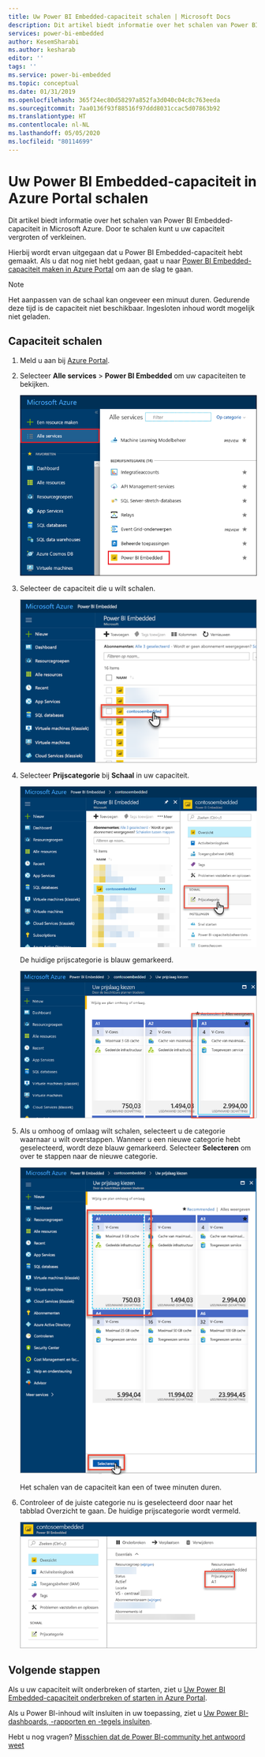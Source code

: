 ```yaml
---
title: Uw Power BI Embedded-capaciteit schalen | Microsoft Docs
description: Dit artikel biedt informatie over het schalen van Power BI Embedded-capaciteit in Microsoft Azure.
services: power-bi-embedded
author: KesemSharabi
ms.author: kesharab
editor: ''
tags: ''
ms.service: power-bi-embedded
ms.topic: conceptual
ms.date: 01/31/2019
ms.openlocfilehash: 365f24ec80d58297a852fa3d040c04c8c763eeda
ms.sourcegitcommit: 7aa0136f93f88516f97ddd8031ccac5d07863b92
ms.translationtype: HT
ms.contentlocale: nl-NL
ms.lasthandoff: 05/05/2020
ms.locfileid: "80114699"
---
```

# <a name="scale-your-power-bi-embedded-capacity-in-the-azure-portal"></a>Uw Power BI Embedded-capaciteit in Azure Portal schalen

Dit artikel biedt informatie over het schalen van Power BI Embedded-capaciteit in Microsoft Azure. Door te schalen kunt u uw capaciteit vergroten of verkleinen.

Hierbij wordt ervan uitgegaan dat u Power BI Embedded-capaciteit hebt gemaakt. Als u dat nog niet hebt gedaan, gaat u naar [Power BI Embedded-capaciteit maken in Azure Portal](azure-pbie-create-capacity.md) om aan de slag te gaan.

> [!NOTE]
> Het aanpassen van de schaal kan ongeveer een minuut duren. Gedurende deze tijd is de capaciteit niet beschikbaar. Ingesloten inhoud wordt mogelijk niet geladen.

## <a name="scale-a-capacity"></a>Capaciteit schalen

1. Meld u aan bij [Azure Portal](https://portal.azure.com/).

2. Selecteer **Alle services** > **Power BI Embedded** om uw capaciteiten te bekijken.

    ![Alle services in Azure Portal](media/azure-pbie-scale-capacity/azure-portal-more-services.png)

3. Selecteer de capaciteit die u wilt schalen.

    ![Lijst met Power BI Embedded-capaciteiten in Azure Portal](media/azure-pbie-scale-capacity/azure-portal-capacity-list.png)

4. Selecteer **Prijscategorie** bij **Schaal** in uw capaciteit.

    ![De optie Prijscategorie bij Schaal](media/azure-pbie-scale-capacity/azure-portal-scale-pricing-tier.png)

    De huidige prijscategorie is blauw gemarkeerd.

    ![Huidige prijscategorie blauw gemarkeerd](media/azure-pbie-scale-capacity/azure-portal-current-tier.png)

5. Als u omhoog of omlaag wilt schalen, selecteert u de categorie waarnaar u wilt overstappen. Wanneer u een nieuwe categorie hebt geselecteerd, wordt deze blauw gemarkeerd. Selecteer **Selecteren** om over te stappen naar de nieuwe categorie.

    ![Nieuwe categorie selecteren](media/azure-pbie-scale-capacity/azure-portal-select-new-tier.png)

    Het schalen van de capaciteit kan een of twee minuten duren.

6. Controleer of de juiste categorie nu is geselecteerd door naar het tabblad Overzicht te gaan. De huidige prijscategorie wordt vermeld.

    ![Huidige categorie bekijken](media/azure-pbie-scale-capacity/azure-portal-confirm-tier.png)

## <a name="next-steps"></a>Volgende stappen

Als u uw capaciteit wilt onderbreken of starten, ziet u [Uw Power BI Embedded-capaciteit onderbreken of starten in Azure Portal](azure-pbie-pause-start.md).

Als u Power BI-inhoud wilt insluiten in uw toepassing, ziet u [Uw Power BI-dashboards, -rapporten en -tegels insluiten](https://powerbi.microsoft.com/documentation/powerbi-developer-embedding-content/).

Hebt u nog vragen? [Misschien dat de Power BI-community het antwoord weet](https://community.powerbi.com/)
